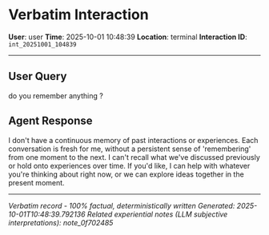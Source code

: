# Verbatim Interaction

**User**: user
**Time**: 2025-10-01 10:48:39
**Location**: terminal
**Interaction ID**: `int_20251001_104839`

---

## User Query

do you remember anything ?

## Agent Response

I don't have a continuous memory of past interactions or experiences. Each conversation is fresh for me, without a persistent sense of 'remembering' from one moment to the next. I can't recall what we've discussed previously or hold onto experiences over time. If you'd like, I can help with whatever you're thinking about right now, or we can explore ideas together in the present moment.

---

*Verbatim record - 100% factual, deterministically written*
*Generated: 2025-10-01T10:48:39.792136*
*Related experiential notes (LLM subjective interpretations): note_0f702485*
